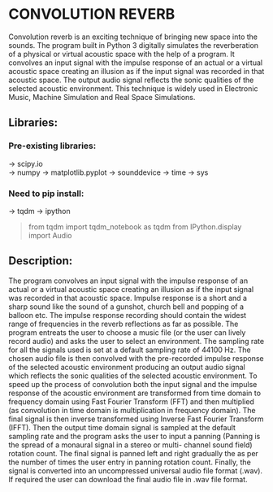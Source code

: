 # **CONVOLUTION REVERB**

Convolution reverb is an exciting technique of bringing new space into the sounds. The
program built in Python 3 digitally simulates the reverberation of a physical or virtual acoustic
space with the help of a program. It convolves an input signal with the impulse response of an
actual or a virtual acoustic space creating an illusion as if the input signal was recorded in that
acoustic space. The output audio signal reflects the sonic qualities of the selected acoustic
environment. This technique is widely used in Electronic Music, Machine Simulation and Real
Space Simulations.

## **Libraries:**

### Pre-existing libraries:
-> scipy.io                             
-> numpy
-> matplotlib.pyplot
-> sounddevice
-> time
-> sys

### Need to pip install:
-> tqdm
-> ipython
>from tqdm import tqdm_notebook as tqdm
>from IPython.display import Audio

## **Description:**
The program convolves an input signal with the impulse response of an actual or a virtual
acoustic space creating an illusion as if the input signal was recorded in that acoustic space.
Impulse response is a short and a sharp sound like the sound of a gunshot, church bell and
popping of a balloon etc. The impulse response recording should contain the widest range of
frequencies in the reverb reflections as far as possible. The program entreats the user to choose
a music file (or the user can lively record audio) and asks the user to select an environment.
The sampling rate for all the signals used is set at a default sampling rate of 44100 Hz.
The chosen audio file is then convolved with the pre-recorded impulse response of the
selected acoustic environment producing an output audio signal which reflects the sonic
qualities of the selected acoustic environment. To speed up the process of convolution both the
input signal and the impulse response of the acoustic environment are transformed from time
domain to frequency domain using Fast Fourier Transform (FFT) and then multiplied (as
convolution in time domain is multiplication in frequency domain).
The final signal is then inverse transformed using Inverse Fast Fourier Transform (IFFT).
Then the output time domain signal is sampled at the default sampling rate and the program
asks the user to input a panning (Panning is the spread of a monaural signal in a stereo or multi-
channel sound field) rotation count. The final signal is panned left and right gradually the as
per the number of times the user entry in panning rotation count. Finally, the signal is converted
into an uncompressed universal audio file format (.wav). If required the user can download the
final audio file in .wav file format.
